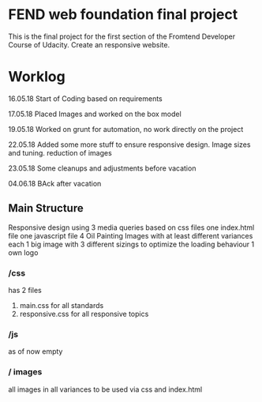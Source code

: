 # FEND web foundation final project
This is the final project for the first section of the Fromtend Developer Course of Udacity. Create an
responsive website.

# Worklog

16.05.18 Start of Coding based on requirements

17.05.18 Placed Images and worked on the box model

19.05.18 Worked on grunt for automation, no work directly on the project

22.05.18 Added some more stuff to ensure responsive design. Image sizes and tuning. reduction of images

23.05.18 Some cleanups and adjustments before vacation

04.06.18 BAck after vacation

## Main Structure
Responsive design using 3 media queries based on css files
one index.html file
one javascript file
4 Oil Painting Images with at least  different variances each
1 big image with 3 different sizings to optimize the loading behaviour
1 own logo

### /css
has 2 files
1. main.css for all standards
2. responsive.css for all responsive topics

### /js
as of now empty 

### / images
all images in all variances to be used via css and index.html
